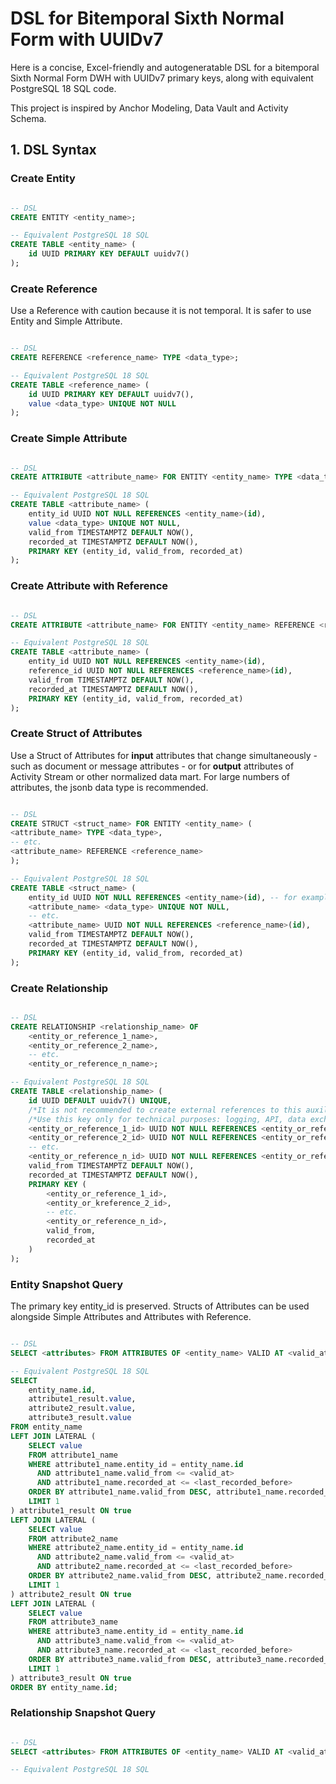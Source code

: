 # DSL for Bitemporal Sixth Normal Form with UUIDv7

Here is a concise, Excel-friendly and autogeneratable DSL for a bitemporal Sixth Normal Form DWH with UUIDv7 primary keys, along with equivalent PostgreSQL 18 SQL code.

This project is inspired by Anchor Modeling, Data Vault and Activity Schema.

## 1. DSL Syntax

### Create Entity

```sql

-- DSL
CREATE ENTITY <entity_name>;

-- Equivalent PostgreSQL 18 SQL
CREATE TABLE <entity_name> (
    id UUID PRIMARY KEY DEFAULT uuidv7()
);

```

### Create Reference
Use a Reference with caution because it is not temporal. It is safer to use Entity and Simple Attribute.

```sql

-- DSL
CREATE REFERENCE <reference_name> TYPE <data_type>;

-- Equivalent PostgreSQL 18 SQL
CREATE TABLE <reference_name> (
    id UUID PRIMARY KEY DEFAULT uuidv7(),
    value <data_type> UNIQUE NOT NULL
);

```

### Create Simple Attribute

```sql

-- DSL
CREATE ATTRIBUTE <attribute_name> FOR ENTITY <entity_name> TYPE <data_type>;

-- Equivalent PostgreSQL 18 SQL
CREATE TABLE <attribute_name> (
    entity_id UUID NOT NULL REFERENCES <entity_name>(id),
    value <data_type> UNIQUE NOT NULL,
    valid_from TIMESTAMPTZ DEFAULT NOW(),
    recorded_at TIMESTAMPTZ DEFAULT NOW(),
    PRIMARY KEY (entity_id, valid_from, recorded_at)
);

```

### Create Attribute with Reference

```sql

-- DSL
CREATE ATTRIBUTE <attribute_name> FOR ENTITY <entity_name> REFERENCE <reference_name>;

-- Equivalent PostgreSQL 18 SQL
CREATE TABLE <attribute_name> (
    entity_id UUID NOT NULL REFERENCES <entity_name>(id),
    reference_id UUID NOT NULL REFERENCES <reference_name>(id),
    valid_from TIMESTAMPTZ DEFAULT NOW(),
    recorded_at TIMESTAMPTZ DEFAULT NOW(),
    PRIMARY KEY (entity_id, valid_from, recorded_at)
);

```

### Create Struct of Attributes
Use a Struct of Attributes for **input** attributes that change simultaneously - such as document or message attributes - or for **output** attributes of Activity Stream or other normalized data mart. For large numbers of attributes, the jsonb data type is recommended.

```sql

-- DSL
CREATE STRUCT <struct_name> FOR ENTITY <entity_name> (
<attribute_name> TYPE <data_type>,
-- etc.
<attribute_name> REFERENCE <reference_name>
);

-- Equivalent PostgreSQL 18 SQL
CREATE TABLE <struct_name> (
    entity_id UUID NOT NULL REFERENCES <entity_name>(id), -- for example, event_id
    <attribute_name> <data_type> UNIQUE NOT NULL,
    -- etc.
    <attribute_name> UUID NOT NULL REFERENCES <reference_name>(id),
    valid_from TIMESTAMPTZ DEFAULT NOW(),
    recorded_at TIMESTAMPTZ DEFAULT NOW(),
    PRIMARY KEY (entity_id, valid_from, recorded_at)
);

```

### Create Relationship

```sql

-- DSL
CREATE RELATIONSHIP <relationship_name> OF
    <entity_or_reference_1_name>, 
    <entity_or_reference_2_name>,
    -- etc.
    <entity_or_reference_n_name>;

-- Equivalent PostgreSQL 18 SQL
CREATE TABLE <relationship_name> (
    id UUID DEFAULT uuidv7() UNIQUE,
    /*It is not recommended to create external references to this auxiliary key (id) for implementing business logic.*/
    /*Use this key only for technical purposes: logging, API, data exchange, debugging, auditing, manual analysis*/
    <entity_or_reference_1_id> UUID NOT NULL REFERENCES <entity_or_reference_1_name>(id),
    <entity_or_reference_2_id> UUID NOT NULL REFERENCES <entity_or_reference_2_name>(id),
    -- etc.
    <entity_or_reference_n_id> UUID NOT NULL REFERENCES <entity_or_reference_n_name>(id),
    valid_from TIMESTAMPTZ DEFAULT NOW(),
    recorded_at TIMESTAMPTZ DEFAULT NOW(),
    PRIMARY KEY (
        <entity_or_reference_1_id>, 
        <entity_or_kreference_2_id>,
        -- etc.
        <entity_or_reference_n_id>,
        valid_from,
        recorded_at
    )
);

```

### Entity Snapshot Query
The primary key entity_id is preserved.
Structs of Attributes can be used alongside Simple Attributes and Attributes with Reference.

```sql

-- DSL
SELECT <attributes> FROM ATTRIBUTES OF <entity_name> VALID AT <valid_at> LAST RECORDED BEFORE <last_recorded_before>;

-- Equivalent PostgreSQL 18 SQL
SELECT 
    entity_name.id,
    attribute1_result.value,
    attribute2_result.value,
    attribute3_result.value
FROM entity_name
LEFT JOIN LATERAL (
    SELECT value 
    FROM attribute1_name 
    WHERE attribute1_name.entity_id = entity_name.id
      AND attribute1_name.valid_from <= <valid_at>
      AND attribute1_name.recorded_at <= <last_recorded_before>
    ORDER BY attribute1_name.valid_from DESC, attribute1_name.recorded_at DESC
    LIMIT 1
) attribute1_result ON true
LEFT JOIN LATERAL (
    SELECT value 
    FROM attribute2_name 
    WHERE attribute2_name.entity_id = entity_name.id
      AND attribute2_name.valid_from <= <valid_at>
      AND attribute2_name.recorded_at <= <last_recorded_before>
    ORDER BY attribute2_name.valid_from DESC, attribute2_name.recorded_at DESC
    LIMIT 1
) attribute2_result ON true
LEFT JOIN LATERAL (
    SELECT value 
    FROM attribute3_name 
    WHERE attribute3_name.entity_id = entity_name.id
      AND attribute3_name.valid_from <= <valid_at>
      AND attribute3_name.recorded_at <= <last_recorded_before>
    ORDER BY attribute3_name.valid_from DESC, attribute3_name.recorded_at DESC
    LIMIT 1
) attribute3_result ON true
ORDER BY entity_name.id;

```

### Relationship Snapshot Query

```sql

-- DSL
SELECT <attributes> FROM ATTRIBUTES OF <entity_name> VALID AT <valid_at> LAST RECORDED BEFORE <last_recorded_before>;

-- Equivalent PostgreSQL 18 SQL


```

